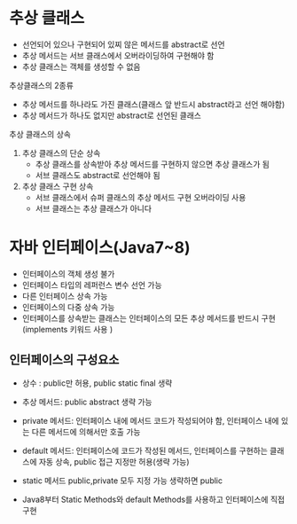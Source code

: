 # 추상 클래스

- 선언되어 있으나 구현되어 있찌 않은 메서드를 abstract로 선언
- 추상 메서드는 서브 클래스에서 오버라이딩하여 구현해야 함
- 추상 클래스는 객체를 생성할 수 없음

추상클래스의 2종류

- 추상 메서드를 하나라도 가진 클래스(클래스 앞 반드시 abstract라고 선언 해야함)
- 추상 메서드가 하나도 없지만 abstract로 선언된 클래스

추상 클래스의 상속

1. 추상 클래스의 단순 상속
   - 추상 클래스를 상속받아 추상 메서드를 구현하지 않으면 추상 클래스가 됨
   - 서브 클래스도 abstract로 선언해야 됨
2. 추상 클래스 구현 상속
   - 서브 클래스에서 슈퍼 클래스의 추상 메서드 구현 오버라이딩 사용
   - 서브 클래스는 추상 클래스가 아니다

# 자바 인터페이스(Java7~8)

- 인터페이스의 객체 생성 불가
- 인터페이스 타입의 레퍼런스 변수 선언 가능
- 다른 인터페이스 상속 가능
- 인터페이스의 다중 상속 가능
- 인터페이스를 상속받는 클래스는 인터페이스의 모든 추상 메서드를 반드시 구현(implements 키워드 사용 )

## 인터페이스의 구성요소

- 상수 : public만 허용, public static final 생략

- 추상 메서드: public abstract 생략 가능

- private 메서드: 인터페이스 내에 메서드 코드가 작성되어야 함, 인터페이스 내에 있는 다른 메서드에 의해서만 호출 가능

- default 메서드: 인터페이스에 코드가 작성된 메서드, 인터페이스를 구현하는 클래스에 자동 상속, public 접근 지정만 허용(생략 가능)

- static 메서드 public,private 모두 지정 가능 생략하면 public

- Java8부터 Static Methods와 default Methods를 사용하고 인터페이스에 직접 구현

  